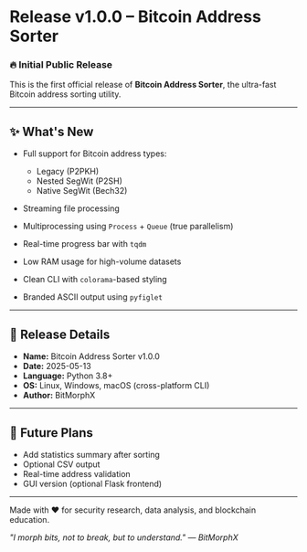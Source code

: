 # Release v1.0.0 – Bitcoin Address Sorter

### 🔥 Initial Public Release

This is the first official release of **Bitcoin Address Sorter**, the ultra-fast Bitcoin address sorting utility.

---

## ✨ What's New

- Full support for Bitcoin address types:
  - Legacy (P2PKH)
  - Nested SegWit (P2SH)
  - Native SegWit (Bech32)

- Streaming file processing
- Multiprocessing using `Process` + `Queue` (true parallelism)
- Real-time progress bar with `tqdm`
- Low RAM usage for high-volume datasets
- Clean CLI with `colorama`-based styling
- Branded ASCII output using `pyfiglet`

---

## 📆 Release Details

- **Name:** Bitcoin Address Sorter v1.0.0
- **Date:** 2025-05-13
- **Language:** Python 3.8+
- **OS:** Linux, Windows, macOS (cross-platform CLI)
- **Author:** BitMorphX

---

## 🎁 Future Plans

- Add statistics summary after sorting
- Optional CSV output
- Real-time address validation
- GUI version (optional Flask frontend)

---

Made with ❤️ for security research, data analysis, and blockchain education.

*"I morph bits, not to break, but to understand." — BitMorphX*
